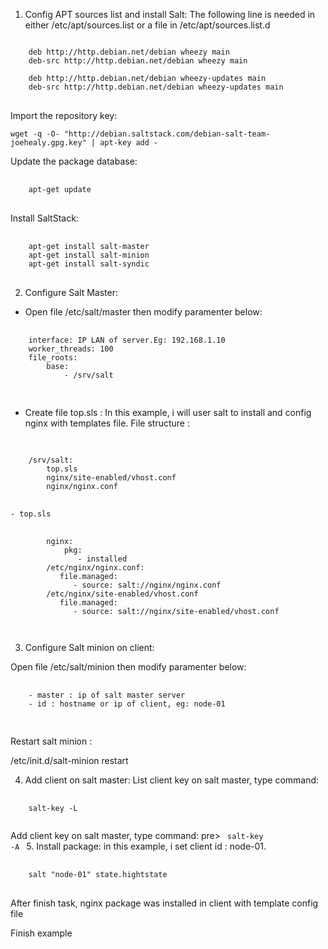 1. Config APT sources list and install Salt:
The following line is needed in either /etc/apt/sources.list or a file in /etc/apt/sources.list.d
<pre>
<code>	
	deb http://http.debian.net/debian wheezy main
	deb-src http://http.debian.net/debian wheezy main

	deb http://http.debian.net/debian wheezy-updates main
	deb-src http://http.debian.net/debian wheezy-updates main
</code>
</pre>

Import the repository key:

	wget -q -O- "http://debian.saltstack.com/debian-salt-team-joehealy.gpg.key" | apt-key add -

Update the package database:
<pre>
	<code>
	apt-get update
</code>
</pre>
Install SaltStack:
<pre>
	<code>
	apt-get install salt-master
	apt-get install salt-minion
	apt-get install salt-syndic 
</code>
</pre>
2.  Configure Salt Master:

- Open file /etc/salt/master then modify paramenter below:
<pre>
	<code>
	interface: IP LAN of server.Eg: 192.168.1.10
	worker_threads: 100
	file_roots:
  		base:
    		- /srv/salt

</code>
</pre>

- Create file top.sls :
In this example, i will user salt to install and config nginx with templates file.
File structure :
<pre>
	<code>

	/srv/salt:
		top.sls
		nginx/site-enabled/vhost.conf
		nginx/nginx.conf
</code>
</pre>
 	

 	- top.sls 

<pre>
	<code>
 		nginx:
 	    	pkg:
 	      	   - installed
 	    /etc/nginx/nginx.conf:
  		   file.managed:
    	      - source: salt://nginx/nginx.conf
        /etc/nginx/site-enabled/vhost.conf
    	   file.managed:
    	      - source: salt://nginx/site-enabled/vhost.conf

 </code>
</pre>

3. Configure Salt minion on client:

Open file /etc/salt/minion then modify paramenter below:
<pre>
	<code>
  	- master : ip of salt master server
  	- id : hostname or ip of client, eg: node-01
  	</code>
  </pre>
<p>
Restart salt minion : 

/etc/init.d/salt-minion restart

4. Add client on salt master:
List client key on salt master, type command:
<pre>
	<code>
	salt-key -L
	</code>
</pre>
Add client key on salt master, type command:
	pre>
	<code>
	salt-key -A
</code>
</pre>
5. Install package:
in this example, i set client id : node-01.
<pre>
	<code>
	salt "node-01" state.hightstate
</code>
</pre>
After finish task, nginx package was installed in client with template config file


Finish example




